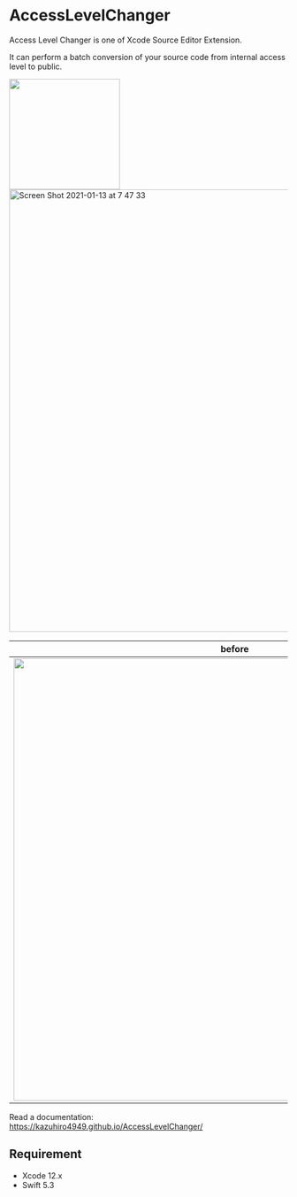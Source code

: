 # AccessLevelChanger
Access Level Changer is one of Xcode Source Editor Extension.

It can perform a batch conversion of your source code from internal access level to public.

<a href="https://apps.apple.com/jp/app/access-level-changer-for-xcode/id1548122245">
  <img src="https://user-images.githubusercontent.com/18320004/104383646-82439800-5573-11eb-8ba7-397e9ecff86a.png" width=200 />
</a>

<img width="800" alt="Screen Shot 2021-01-13 at 7 47 33" src="https://user-images.githubusercontent.com/18320004/104383772-b61ebd80-5573-11eb-96a1-806e52a65974.png">


| before |  | after | 
|:------------:|:------------:|:------------:|
| <img width="800" src="https://user-images.githubusercontent.com/18320004/104384142-4d841080-5574-11eb-963f-7f43080a806e.png"> | → | <img width="800" src="https://user-images.githubusercontent.com/18320004/104384148-4fe66a80-5574-11eb-9329-8e71f804407e.png"> |


Read a documentation: https://kazuhiro4949.github.io/AccessLevelChanger/

## Requirement

- Xcode 12.x
- Swift 5.3
